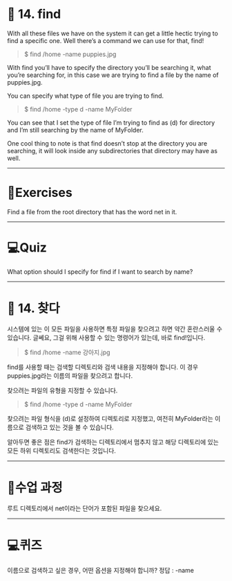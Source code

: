 <h1 id="📌-14-find">📌 14. find</h1>
<p>With all these files we have on the system it can get a little hectic trying to find a specific one. Well there’s a command we can use for that, find!</p>
<blockquote>
<p>$ find /home -name puppies.jpg</p>
</blockquote>
<p>With find you’ll have to specify the directory you’ll be searching it, what you’re searching for, in this case we are trying to find a file by the name of puppies.jpg.</p>
<p>You can specify what type of file you are trying to find.</p>
<blockquote>
<p>$ find /home -type d -name MyFolder</p>
</blockquote>
<p>You can see that I set the type of file I’m trying to find as (d) for directory and I’m still searching by the name of MyFolder.</p>
<p>One cool thing to note is that find doesn’t stop at the directory you are searching, it will look inside any subdirectories that directory may have as well.</p>
<hr />
<h1 id="📝exercises">📝Exercises</h1>
<p>Find a file from the root directory that has the word net in it.</p>
<hr />
<h1 id="💻quiz">💻Quiz</h1>
<p>What option should I specify for find if I want to search by name?</p>
<hr />
<h1 id="📌-14-찾다">📌 14. 찾다</h1>
<p>시스템에 있는 이 모든 파일을 사용하면 특정 파일을 찾으려고 하면 약간 혼란스러울 수 있습니다. 글쎄요, 그걸 위해 사용할 수 있는 명령어가 있는데, 바로 find!입니다.</p>
<blockquote>
<p>$ find /home -name 강아지.jpg</p>
</blockquote>
<p>find를 사용할 때는 검색할 디렉토리와 검색 내용을 지정해야 합니다. 이 경우 puppies.jpg라는 이름의 파일을 찾으려고 합니다.</p>
<p>찾으려는 파일의 유형을 지정할 수 있습니다.</p>
<blockquote>
<p>$ find /home -type d -name MyFolder</p>
</blockquote>
<p>찾으려는 파일 형식을 (d)로 설정하여 디렉토리로 지정했고, 여전히 MyFolder라는 이름으로 검색하고 있는 것을 볼 수 있습니다.</p>
<p>알아두면 좋은 점은 find가 검색하는 디렉토리에서 멈추지 않고 해당 디렉토리에 있는 모든 하위 디렉토리도 검색한다는 것입니다.</p>
<hr />
<h1 id="📝수업-과정">📝수업 과정</h1>
<p>루트 디렉토리에서 net이라는 단어가 포함된 파일을 찾으세요.
<img alt="" src="https://velog.velcdn.com/images/mi_nini/post/4a832019-efe3-4d6c-a66b-37a9f0514bd7/image.png" /></p>
<hr />
<h1 id="💻퀴즈">💻퀴즈</h1>
<p>이름으로 검색하고 싶은 경우, 어떤 옵션을 지정해야 합니까?
정답 : -name</p>